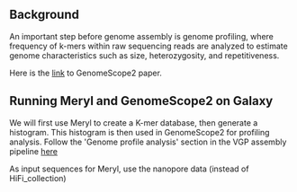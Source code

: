 
## Background

An important step before genome assembly is genome profiling, where frequency of k-mers within raw sequencing reads are analyzed to estimate genome characteristics such as size, heterozygosity, and repetitiveness.

Here is the [link](https://www.nature.com/articles/s41467-020-14998-3) to GenomeScope2 paper. 

## Running Meryl and GenomeScope2 on Galaxy

We will first use Meryl to create a K-mer database, then generate a histogram. This histogram is then used in GenomeScope2 for profiling analysis. Follow the 'Genome profile analysis' section in the VGP assembly pipeline [here](https://training.galaxyproject.org/training-material/topics/assembly/tutorials/vgp_genome_assembly/tutorial.html#genome-profile-analysis) 

As input sequences for Meryl, use the nanopore data (instead of HiFi_collection) 


